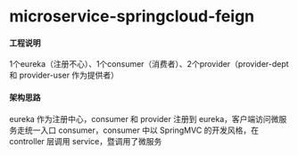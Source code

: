 # microservice-springcloud-feign
#### 工程说明

1个eureka（注册不心）、1个consumer（消费者）、2个provider（provider-dept 和 provider-user 作为提供者）

#### 架构思路

eureka 作为注册中心，consumer 和 provider 注册到 eureka，客户端访问微服务走统一入口 consumer，consumer 中以 SpringMVC 的开发风格，在 controller 层调用 service，暨调用了微服务